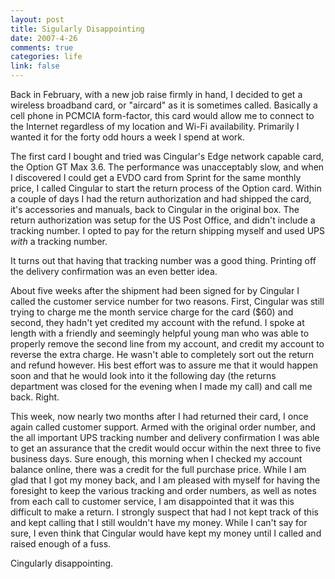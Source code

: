 ```yaml
--- 
layout: post
title: Sigularly Disappointing
date: 2007-4-26
comments: true
categories: life
link: false
---
```

Back in February, with a new job raise firmly in hand, I decided to get a wireless broadband card, or "aircard" as it is sometimes called.  Basically a cell phone in PCMCIA form-factor, this card would allow me to connect to the Internet regardless of my location and Wi-Fi availability.  Primarily I wanted it for the forty odd hours a week I spend at work.

The first card I bought and tried was Cingular's Edge network capable card, the Option GT Max 3.6.  The performance was unacceptably slow, and when I discovered I could get a EVDO card from Sprint for the same monthly price, I called Cingular to start the return process of the Option card.  Within a couple of days I had the return authorization and had shipped the card, it's accessories and manuals, back to Cingular in the original box.  The return authorization was setup for the US Post Office, and didn't include a tracking number.  I opted to pay for the return shipping myself and used UPS <i>with</i> a tracking number.

It turns out that having that tracking number was a good thing.  Printing off the delivery confirmation was an even better idea.

About five weeks after the shipment had been signed for by Cingular I called the customer service number for two reasons.  First, Cingular was still trying to charge me the month service charge for the card ($60) and second, they hadn't yet credited my account with the refund.  I spoke at length with a friendly and seemingly helpful young man who was able to properly remove the second line from my account, and credit my account to reverse the extra charge.  He wasn't able to completely sort out the return and refund however.  His best effort was to assure me that it would happen soon and that he would look into it the following day (the returns department was closed for the evening when I made my call) and call me back.  Right.

This week, now nearly two months after I had returned their card, I once again called customer support.  Armed with the original order number, and the all important UPS tracking number and delivery confirmation I was able to get an assurance that the credit would occur within the next three to five business days.  Sure enough, this morning when I checked my account balance online, there was a credit for the full purchase price.  While I am glad that I got my money back, and I am pleased with myself for having the foresight to keep the various tracking and order numbers, as well as notes from each call to customer service, I am disappointed that it was this difficult to make a return.  I strongly suspect that had I not kept track of this and kept calling that I still wouldn't have my money.  While I can't say for sure, I even think that Cingular would have kept my money until I called and raised enough of a fuss.

Cingularly disappointing.
